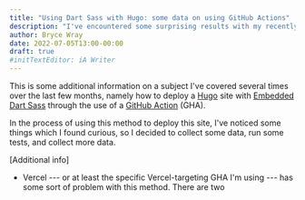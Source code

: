 ```yaml
---
title: "Using Dart Sass with Hugo: some data on using GitHub Actions"
description: "I've encountered some surprising results with my recently described GHA-based method, so I decided to do the math."
author: Bryce Wray
date: 2022-07-05T13:00-00:00
draft: true
#initTextEditor: iA Writer
---
```


This is some additional information on a subject I've covered several times over the last few months, namely how to deploy a [Hugo](https://gohugo.io) site with [Embedded Dart Sass](https://sass-lang.com/blog/embedded-sass-is-live) through the use of a [GitHub Action](https://github.com/features/actions) (GHA).

In the process of using this method to deploy this site, I've noticed some things which I found curious, so I decided to collect some data, run some tests, and collect more data.

\[Additional info]

- Vercel --- or at least the specific Vercel-targeting GHA I'm using --- has some sort of problem with this method. There are two 
